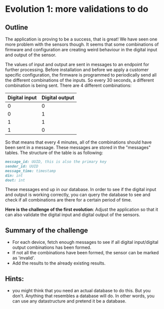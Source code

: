 # Evolution 1: more validations to do

## Outline

The application is proving to be a success, that is great! We have seen one more problem with the sensors though. It
seems that some combinations of firmware and configuration are creating weird behaviour in the digital input and output
of the sensor.

The values of input and output are sent in messages to an endpoint for further processing. Before installation and
before we apply a customer specific configuration, the firmware is programmed to periodically send all the different
combinations of the inputs. So every 30 seconds, a different combination is being sent. There are 4 different
combinations:

|Digital input |Digital output|
|--------------|--------------|
|0|0 |
|0|1 |
|1|1 |
|1|0 |

So that means that every 4 minutes, all of the combinations should have been sent in a message. These messages are stored
in the "messages" tables. The structure of the table is as following:

```markdown
message_id: UUID, this is also the primary key
sender_id: UUID
message_time: timestamp
din: int
dout: int
```

These messages end up in our database. In order to see if the digital input and output is working correctly, you can
query the database to see and check if all combinations are there for a certain period of time. 

**Here is the challenge of the first evolution**: Adjust the application so that it can also validate the digital input and
digital output of the sensors.


## Summary of the challenge
* For each device, fetch enough messages to see if all digital input/digital output combinations has been formed.
* If not all the combinations have been formed, the sensor can be marked as 'invalid'.
* Add the results to the already existing results. 

## Hints: 
* you might think that you need an actual database to do this. But you don't. Anything that resembles a database will do. In other words, you can use any datastructure and pretend it be a database. 


